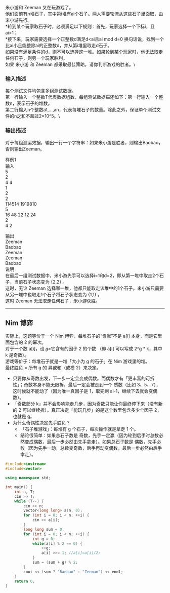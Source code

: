 米小游和 Zeeman 又在玩游戏了。\
他们面前有n堆石子，其中第i堆有ai个石子。两人需要轮流从这些石子里面取，由米小游先行。\
*轮到某个玩家取石子时，必须满足以下规则：首先，玩家选择一个下标i，且ai>1；\
*接下来，玩家需要选择一个正整数d满足d<ai且ai mod d=0 换句话说，找到一个比ai小且能整除ai的正整数d，并从第i堆里取走d石子。\
如果没有满足条件的d，则不可以选择这一堆。如果轮到某个玩家时，他无法取走任何石子，则另一个玩家胜利。\
如果 米小游 和 Zeeman 都采取最佳策略，请你判断游戏的胜者。\
### 输入描述
每个测试文件均包含多组测试数据。\
第一行输入一个整数T代表数据组数，每组测试数据描还如下：第一行输入一个整数n，表示石子的堆数。\
第二行输入n个整数a1,...,an，代表每堆石子的数量。除此之外，保证单个测试文件的n之和不超过2×10^5。\

### 输出描述
对于每组测运效据，输出一行一个字符串：如果米小游是胜者，则输出Baobao，否则输出Zeeman。

样例1\
输入\
5\
2\
4 4\
1\
2\
2\
114514 1919810\
5\
16 48 22 12 24\
2\
4 2

输出\
Zeeman\
Baobao\
Zeeman\
Zeeman\
Baobao\
说明\
在最后一组测试数据中，米小游先手可以选择i=1和d=2，即从第一堆中取走2个石子，当前石子状态变为 {2,2} 。\
这时，无论 Zeeman 选择哪一堆，他都只能取走该堆中的1个石子。米小游只需要从另一堆中也取走1个石子将石子状态变为 {1,1} 。\
这时 Zeeman 无法取走任何石子，米小游获胜。

---
## Nim 博弈
实际上，这题等价于一个 Nim 博弈，每堆石子的“贡献”不是 a[i] 本身，而是它里面包含的 2 的幂次。\
对于一个数 a[i]，设 𝑔=它含有的因子 2 的个数 （即 a[i] 可以写成 2^g * k，其中 k 是奇数）。\
游戏等价于：每堆石子就是一堆「大小为 g 的石子」在 Nim 游戏里的堆。\
最终胜负 = 所有 g 的 异或和（或模 2）来决定。
* 只要你从奇数出发，下一步一定会变成偶数。而偶数才有「更丰富的可拆性」；奇数本身不能无限拆，最后一定会被走到一个 质数（比如 3、5、7），这时候就不能动了（因为唯一真因子是 1，取完剩 ai-1，继续下去就会变偶数）。
* 「奇数部分 k」并不会影响能走几步，因为奇数只能让你最终停下来（没有新的 2 可以继续拆）。真正决定「能玩几步」的是这个数里包含多少个因子 2，也就是 g。
* 为什么奇偶性决定先手胜负？
  * 「石子堆游戏」：每堆有 g 个石子，每次操作就是拿走 1 个。
  * 结论很简单：如果总石子数是 奇数，先手一定赢（因为轮到后手时总数必然变成偶数，最后一步必然由先手拿走）。如果总石子数是 偶数，先手必败（因为先手一动，总数变奇数，后手再动变偶数，最后一步必然由后手拿走）。

```cpp
#include<iostream>
#include<vector>

using namespace std;

int main() {
	int n, T;
	cin >> T;
	while (T--) {
		cin >> n;
		vector<long long> a(n, 0);
		for (int i = 0; i < n; ++i) {
			cin >> a[i];
		}
		long long sum = 0;
		for (int i = 0; i < n; ++i) {
			int g = 0;
			while(a[i] % 2 == 0) {
				++g;
				a[i] >>= 1; //a[i]=a[i]/2;
			}
			sum = (sum + g) % 2;
		}
		cout << (sum ? "Baobao" : "Zeeman") << endl;
	}
	return 0;
}
